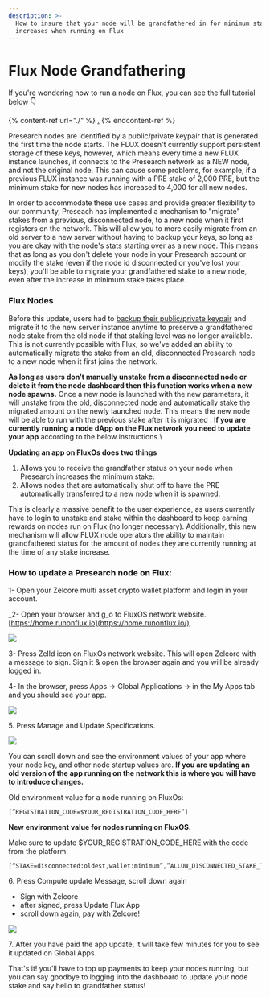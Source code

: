 ```yaml
---
description: >-
  How to insure that your node will be grandfathered in for minimum stake
  increases when running on Flux
---
```


# Flux Node Grandfathering

If you're wondering how to run a node on Flux, you can see the full tutorial below 👇

{% content-ref url="./" %}
[.](./)
{% endcontent-ref %}

Presearch nodes are identified by a public/private keypair that is generated the first time the node starts. The FLUX doesn't currently support persistent storage of these keys, however, which means every time a new FLUX instance launches, it connects to the Presearch network as a NEW node, and not the original node. This can cause some problems, for example, if a previous FLUX instance was running with a PRE stake of 2,000 PRE, but the minimum stake for new nodes has increased to 4,000 for all new nodes.

In order to accommodate these use cases and provide greater flexibility to our community, Preseach has implemented a mechanism to "migrate" stakes from a previous, disconnected node, to a new node when it first registers on the network. This will allow you to more easily migrate from an old server to a new server without having to backup your keys, so long as you are okay with the node's stats starting over as a new node. This means that as long as you don't delete your node in your Presearch account or modify the stake (even if the node id disconnected or you've lost your keys), you'll be able to migrate your grandfathered stake to a new node, even after the increase in minimum stake takes place.

### **Flux Nodes**

Before this update, users had to [backup their public/private keypair](../../backing-up-and-migrating-nodes/) and migrate it to the new server instance anytime to preserve a grandfathered node stake from the old node if that staking level was no longer available. This is not currently possible with Flux, so we've added an ability to automatically migrate the stake from an old, disconnected Presearch node to a new node when it first joins the network.

**As long as users don’t manually unstake from a disconnected node or delete it from the node dashboard then this function works when a new node spawns.** Once a new node is launched with the new parameters, it will unstake from the old, disconnected node and automatically stake the migrated amount on the newly launched node. This means the new node will be able to run with the previous stake after it is migrated . **If you are currently running a node dApp on the Flux network you need to update your app** according to the below instructions.\


**Updating an app on FluxOs does two things**

1. Allows you to receive the grandfather status on your node when Presearch increases the minimum stake.
2. Allows nodes that are automatically shut off to have the PRE automatically transferred to a new node when it is spawned.

This is clearly a massive benefit to the user experience, as users currently have to login to unstake and stake within the dashboard to keep earning rewards on nodes run on Flux (no longer necessary). Additionally, this new mechanism will allow FLUX node operators the ability to maintain grandfathered status for the amount of nodes they are currently running at the time of any stake increase.&#x20;

### **How to update a Presearch node on Flux:**

1- Open your Zelcore multi asset crypto wallet platform and login in your account.

_2- Open your browser and g_o to FluxOS network website. [https://home.runonflux.io](https://home.runonflux.io/)

![](https://miro.medium.com/max/1400/1\*CBfqLJmWz4qC4H7tGJ7MNA.png)

3- Press ZelId icon on FluxOs network website. This will open Zelcore with a message to sign. Sign it & open the browser again and you will be already logged in.&#x20;

4- In the browser, press Apps -> Global Applications -> in the My Apps tab and you should see your app.

![](https://miro.medium.com/max/1400/1\*p383kAAzvsPdKcghJLOcYw.png)

5\. Press Manage and Update Specifications.

![](https://miro.medium.com/max/1400/1\*vWHO45Xo1cqZOysXPW-Xwg.png)

You can scroll down and see the environment values of your app where your node key, and other node startup values are. **If you are updating an old version of the app running on the network this is where you will have to introduce changes.**

Old environment value for a node running on FluxOs:

```
[”REGISTRATION_CODE=$YOUR_REGISTRATION_CODE_HERE”]
```

**New environment value for nodes running on FluxOS.**

Make sure to update $YOUR\_REGISTRATION\_CODE\_HERE with the code from the platform.

```
[“STAKE=disconnected:oldest,wallet:minimum”,”ALLOW_DISCONNECTED_STAKE_TRANSFER_AFTER=30m”,”REGISTRATION_CODE=$YOUR_REGISTRATION_CODE_HERE”]
```

6\. Press Compute update Message, scroll down again

* Sign with Zelcore
* after signed, press Update Flux App
* scroll down again, pay with Zelcore!

![](https://miro.medium.com/max/1400/1\*MpqtefYAkiEEpMpu72eqVg.png)

7\.  After you have paid the app update, it will take few minutes for you to see it updated on Global Apps.&#x20;

That's it! you'll have to top up payments to keep your nodes running, but you can say goodbye to logging into the dashboard to update your node stake and say hello to grandfather status!

